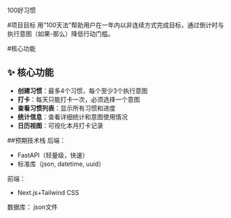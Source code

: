 100好习惯

#项目目标
用“100天法”帮助用户在一年内以非连续方式完成目标，通过倒计时与执行意图（如果-那么）降低行动门槛。

#核心功能
## ✨ 核心功能
- **创建习惯**：最多4个习惯，每个至少3个执行意图
- **打卡**：每天只能打卡一次，必须选择一个意图
- **查看习惯列表**：显示所有习惯和进度
- **统计信息**：查看详细统计和意图使用情况
- **日历视图**：可视化本月打卡记录



##预期技术栈
后端：
- FastAPI（轻量级，快速）
- 标准库（json, datetime, uuid）

前端：
- Next.js+Tailwind CSS

数据库：
json文件